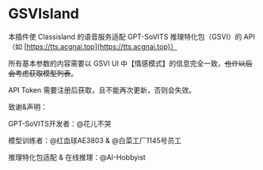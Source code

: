 # GSVIsland

本插件使 Classisland 的语音服务适配 GPT-SoVITS 推理特化包（GSVI）的 API（如 [https://tts.acgnai.top](https://tts.acgnai.top)）

所有基本参数的内容需要以 GSVI UI 中【情感模式】的信息完全一致，~~也许以后会考虑获取模型列表~~。

API Token 需要注册后获取，且不能再次更新，否则会失效。

致谢&声明：

GPT-SoVITS开发者：@花儿不哭

模型训练者：@红血球AE3803 & @白菜工厂1145号员工

推理特化包适配 & 在线推理：@AI-Hobbyist
